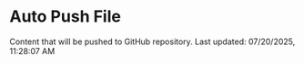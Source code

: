# Auto Push File

Content that will be pushed to GitHub repository.
Last updated: 07/20/2025, 11:28:07 AM